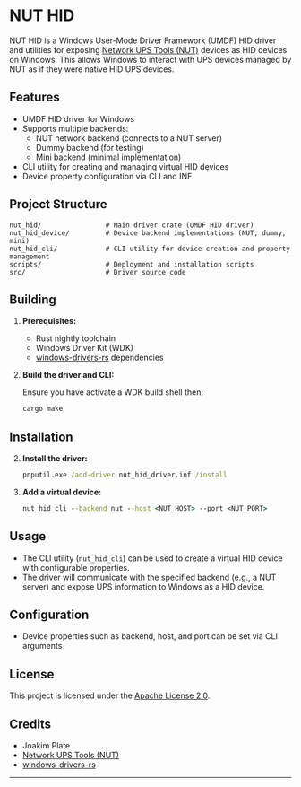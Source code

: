 # NUT HID

NUT HID is a Windows User-Mode Driver Framework (UMDF) HID driver and utilities for exposing [Network UPS Tools (NUT)](https://networkupstools.org/) devices as HID devices on Windows. This allows Windows to interact with UPS devices managed by NUT as if they were native HID UPS devices.

## Features

- UMDF HID driver for Windows
- Supports multiple backends:
  - NUT network backend (connects to a NUT server)
  - Dummy backend (for testing)
  - Mini backend (minimal implementation)
- CLI utility for creating and managing virtual HID devices
- Device property configuration via CLI and INF

## Project Structure

```
nut_hid/                # Main driver crate (UMDF HID driver)
nut_hid_device/         # Device backend implementations (NUT, dummy, mini)
nut_hid_cli/            # CLI utility for device creation and property management
scripts/                # Deployment and installation scripts
src/                    # Driver source code
```

## Building

1. **Prerequisites:**
   - Rust nightly toolchain
   - Windows Driver Kit (WDK)
   - [windows-drivers-rs](https://github.com/microsoft/windows-drivers-rs) dependencies

2. **Build the driver and CLI:**


   Ensure you have activate a WDK build shell then:
   ```bat
   cargo make
   ```

## Installation


2. **Install the driver:**

   ```bat
   pnputil.exe /add-driver nut_hid_driver.inf /install
   ```

3. **Add a virtual device:**

   ```bat
   nut_hid_cli --backend nut --host <NUT_HOST> --port <NUT_PORT>
   ```

## Usage

- The CLI utility (`nut_hid_cli`) can be used to create a virtual HID device with configurable properties.
- The driver will communicate with the specified backend (e.g., a NUT server) and expose UPS information to Windows as a HID device.

## Configuration

- Device properties such as backend, host, and port can be set via CLI arguments

## License

This project is licensed under the [Apache License 2.0](LICENSE).

## Credits

- Joakim Plate
- [Network UPS Tools (NUT)](https://networkupstools.org/)
- [windows-drivers-rs](https://github.com/microsoft/windows-drivers-rs)

---